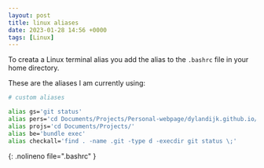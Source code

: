 ```yaml
---
layout: post
title: linux aliases
date: 2023-01-28 14:56 +0000
tags: [Linux]
---
```


To creata a Linux terminal alias you add the alias to the `.bashrc` file in your home directory.

These are the aliases I am currently using:

```bash
# custom aliases

alias gs='git status'
alias pers='cd Documents/Projects/Personal-webpage/dylandijk.github.io/'
alias projs='cd Documents/Projects/'
alias be='bundle exec'
alias checkall='find . -name .git -type d -execdir git status \;'
```
{: .nolineno file=".bashrc" }
